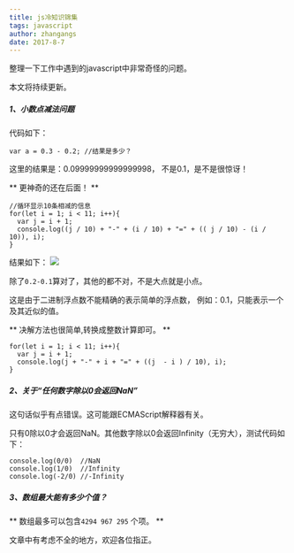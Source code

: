 ```yaml
---
title: js冷知识锦集
tags: javascript
author: zhangangs
date: 2017-8-7
---
```


整理一下工作中遇到的javascript中非常奇怪的问题。

本文将持续更新。

##### 1、小数点减法问题

代码如下：
```
var a = 0.3 - 0.2; //结果是多少？
```

这里的结果是：0.09999999999999998， 不是0.1，是不是很惊讶！

** 更神奇的还在后面！ **
```
//循环显示10条相减的信息
for(let i = 1; i < 11; i++){
  var j = i + 1;
  console.log((j / 10) + "-" + (i / 10) + "=" + (( j / 10) - (i / 10)), i);
}
```
结果如下：
![](/images/8-7/1.jpg)

除了` 0.2-0.1 `算对了，其他的都不对，不是大点就是小点。

这是由于二进制浮点数不能精确的表示简单的浮点数， 例如：0.1，只能表示一个及其近似的值。

** 决解方法也很简单,转换成整数计算即可。 **
```
for(let i = 1; i < 11; i++){
  var j = i + 1;
  console.log(j + "-" + i + "=" + ((j  - i ) / 10), i);
}
```

##### 2、关于“任何数字除以0会返回NaN”

这句话似乎有点错误。这可能跟ECMAScript解释器有关。

只有0除以0才会返回NaN。其他数字除以0会返回Infinity（无穷大），测试代码如下：
```
console.log(0/0)  //NaN
console.log(1/0)  //Infinity
console.log(-2/0) //-Infinity
```

##### 3、数组最大能有多少个值？

** 数组最多可以包含`4294 967 295` 个项。 ** 


文章中有考虑不全的地方，欢迎各位指正。


